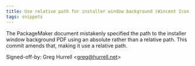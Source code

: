 ```yaml
---
title: Use relative path for installer window background (Wincent Icon Utility, 9b10438)
tags: snippets
---
```


The PackageMaker document mistakenly specified the path to the installer window background PDF using an absolute rather than a relative path. This commit amends that, making it use a relative path.

Signed-off-by: Greg Hurrell &lt;greg@hurrell.net&gt;
